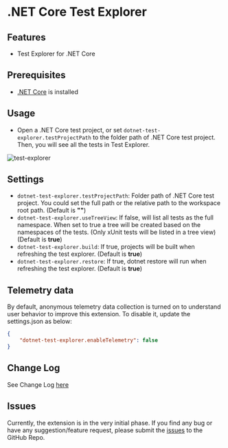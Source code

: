 # .NET Core Test Explorer

## Features

* Test Explorer for .NET Core

## Prerequisites

* [.NET Core](https://www.microsoft.com/net/core) is installed

## Usage

* Open a .NET Core test project, or set `dotnet-test-explorer.testProjectPath` to the folder path of .NET Core test project. Then, you will see all the tests in Test Explorer.

![test-explorer](images/test-explorer.png)

## Settings

* `dotnet-test-explorer.testProjectPath`: Folder path of .NET Core test project. You could set the full path or the relative path to the workspace root path. (Default is **""**)
* `dotnet-test-explorer.useTreeView`: If false, will list all tests as the full namespace. When set to true a tree will be created based on the namespaces of the tests. (Only xUnit tests will be listed in a tree view) (Default is **true**)
* `dotnet-test-explorer.build`: If true, projects will be built when refreshing the test explorer. (Default is **true**)
* `dotnet-test-explorer.restore`: If true, dotnet restore will run when refreshing the test explorer. (Default is **true**)

## Telemetry data

By default, anonymous telemetry data collection is turned on to understand user behavior to improve this extension. To disable it, update the settings.json as below:
```json
{
    "dotnet-test-explorer.enableTelemetry": false
}
```

## Change Log

See Change Log [here](CHANGELOG.md)

## Issues

Currently, the extension is in the very initial phase. If you find any bug or have any suggestion/feature request, please submit the [issues](https://github.com/formulahendry/vscode-dotnet-test-explorer/issues) to the GitHub Repo.
